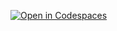 [![Open in Codespaces](https://classroom.github.com/assets/launch-codespace-2972f46106e565e64193e422d61a12cf1da4916b45550586e14ef0a7c637dd04.svg)](https://classroom.github.com/open-in-codespaces?assignment_repo_id=17740661)
